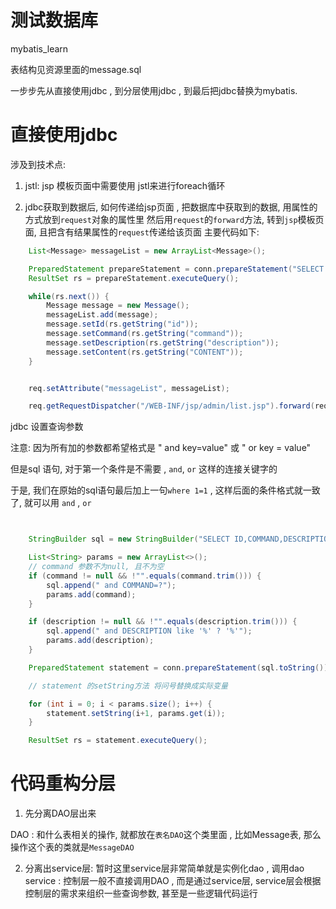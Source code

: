 # 测试数据库

mybatis_learn

表结构见资源里面的message.sql

一步步先从直接使用jdbc  , 到分层使用jdbc , 到最后把jdbc替换为mybatis.


# 直接使用jdbc

涉及到技术点:

1. jstl:  jsp 模板页面中需要使用 jstl来进行foreach循环

2. jdbc获取到数据后, 如何传递给jsp页面 , 把数据库中获取到的数据, 用属性的方式放到`request`对象的属性里
    然后用`request`的`forward`方法, 转到`jsp`模板页面, 且把含有结果属性的`request`传递给该页面
    主要代码如下: 

```java
    List<Message> messageList = new ArrayList<Message>();

    PreparedStatement prepareStatement = conn.prepareStatement("SELECT ID,COMMAND,DESCRIPTION,CONTENT from message");
    ResultSet rs = prepareStatement.executeQuery();

    while(rs.next()) {
        Message message = new Message();
        messageList.add(message);
        message.setId(rs.getString("id"));
        message.setCommand(rs.getString("command"));
        message.setDescription(rs.getString("description"));
        message.setContent(rs.getString("CONTENT"));
    }


    req.setAttribute("messageList", messageList);

    req.getRequestDispatcher("/WEB-INF/jsp/admin/list.jsp").forward(req, resp);
```





jdbc 设置查询参数

注意: 因为所有加的参数都希望格式是 " and key=value" 或 " or key = value"

但是sql 语句, 对于第一个条件是不需要 , `and`, `or` 这样的连接关键字的 

于是, 我们在原始的sql语句最后加上一句`where 1=1` ,   这样后面的条件格式就一致了, 就可以用 `and` , `or` 

```java


    StringBuilder sql = new StringBuilder("SELECT ID,COMMAND,DESCRIPTION,CONTENT from message where 1=1 ");

    List<String> params = new ArrayList<>();
    // command 参数不为null, 且不为空
    if (command != null && !"".equals(command.trim())) {
        sql.append(" and COMMAND=?");
        params.add(command);
    }

    if (description != null && !"".equals(description.trim())) {
        sql.append(" and DESCRIPTION like '%' ? '%'");
        params.add(description);
    }

    PreparedStatement statement = conn.prepareStatement(sql.toString());

    // statement 的setString方法 将问号替换成实际变量

    for (int i = 0; i < params.size(); i++) {
        statement.setString(i+1, params.get(i));
    }

    ResultSet rs = statement.executeQuery();
```





# 代码重构分层

1. 先分离DAO层出来

DAO :   和什么表相关的操作, 就都放在`表名DAO`这个类里面 , 比如Message表, 那么操作这个表的类就是`MessageDAO`


2. 分离出service层:
    暂时这里service层非常简单就是实例化dao , 调用dao
service : 控制层一般不直接调用DAO , 而是通过service层,  service层会根据控制层的需求来组织一些查询参数, 甚至是一些逻辑代码运行


